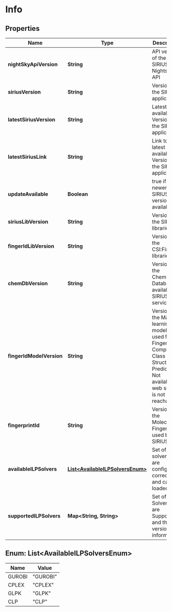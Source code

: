 

# Info


## Properties

| Name | Type | Description | Notes |
|------------ | ------------- | ------------- | -------------|
|**nightSkyApiVersion** | **String** | API version of the SIRIUS Nightsky API |  [optional] |
|**siriusVersion** | **String** | Version of the SIRIUS application |  [optional] |
|**latestSiriusVersion** | **String** | Latest available Version of the SIRIUS application |  [optional] |
|**latestSiriusLink** | **String** | Link to the latest available Version of the SIRIUS application |  [optional] |
|**updateAvailable** | **Boolean** | true if newer SIRIUS version is available |  [optional] |
|**siriusLibVersion** | **String** | Version of the SIRIUS libraries |  [optional] |
|**fingerIdLibVersion** | **String** | Version of the CSI:FingerID libraries |  [optional] |
|**chemDbVersion** | **String** | Version of the Chemical Database available via SIRIUS web services |  [optional] |
|**fingerIdModelVersion** | **String** | Version of the Machine learning models used for Fingerprint, Compound Class and Structure Prediction  Not available if web service is not reachable. |  [optional] |
|**fingerprintId** | **String** | Version of the Molecular Fingerprint used by SIRIUS |  [optional] |
|**availableILPSolvers** | [**List&lt;AvailableILPSolversEnum&gt;**](#List&lt;AvailableILPSolversEnum&gt;) | Set of solvers that are configured correctly and can be loaded |  |
|**supportedILPSolvers** | **Map&lt;String, String&gt;** | Set of ILP Solvers that are Supported and their version information |  |



## Enum: List&lt;AvailableILPSolversEnum&gt;

| Name | Value |
|---- | -----|
| GUROBI | &quot;GUROBI&quot; |
| CPLEX | &quot;CPLEX&quot; |
| GLPK | &quot;GLPK&quot; |
| CLP | &quot;CLP&quot; |



